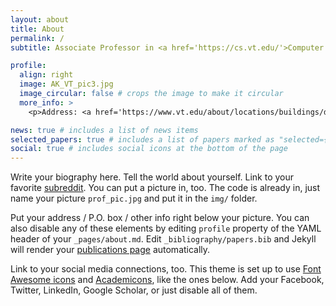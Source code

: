```yaml
---
layout: about
title: About
permalink: /
subtitle: Associate Professor in <a href='https://cs.vt.edu/'>Computer Science @ Virginia Tech</a> &#9702; AI &#8644; Science &#9702; Knowledge-guided ML

profile:
  align: right
  image: AK_VT_pic3.jpg
  image_circular: false # crops the image to make it circular
  more_info: >
    <p>Address: <a href='https://www.vt.edu/about/locations/buildings/data-and-decision-sciences.html'>D&DS Building</a> 438 </p>

news: true # includes a list of news items
selected_papers: true # includes a list of papers marked as "selected={true}"
social: true # includes social icons at the bottom of the page
---
```


<!---
[bio, teaching, publications, news, projects, prospective students, cv]: #


--->

Write your biography here. Tell the world about yourself. Link to your favorite [subreddit](http://reddit.com). You can put a picture in, too. The code is already in, just name your picture `prof_pic.jpg` and put it in the `img/` folder.

Put your address / P.O. box / other info right below your picture. You can also disable any of these elements by editing `profile` property of the YAML header of your `_pages/about.md`. Edit `_bibliography/papers.bib` and Jekyll will render your [publications page](/al-folio/publications/) automatically.

Link to your social media connections, too. This theme is set up to use [Font Awesome icons](https://fontawesome.com/) and [Academicons](https://jpswalsh.github.io/academicons/), like the ones below. Add your Facebook, Twitter, LinkedIn, Google Scholar, or just disable all of them.
